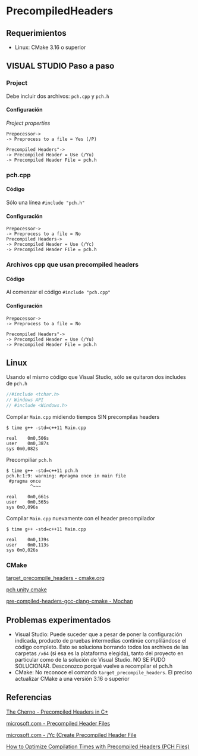 # PrecompiledHeaders

## Requerimientos
* Linux: CMake 3.16 o superior

## VISUAL STUDIO Paso a paso
### Project
Debe incluir dos archivos: ```pch.cpp``` y ```pch.h```

#### Configuración
_Project properties_
```
Prepocessor->
-> Preprocess to a file = Yes (/P)

Precompiled Headers"->
-> Precompiled Header = Use (/Yu)
-> Precompiled Header File = pch.h
```
### pch.cpp
#### Código
Sólo una línea
```#include "pch.h"```

#### Configuración
```
Prepocessor->
-> Preprocess to a file = No
Precompiled Headers->
-> Precompiled Header = Use (/Yc)
-> Precompiled Header File = pch.h
```

### Archivos cpp que usan precompiled headers
#### Código
Al comenzar el código
```#include "pch.cpp"```

#### Configuración
```
Prepocessor->
-> Preprocess to a file = No

Precompiled Headers"->
-> Precompiled Header = Use (/Yu)
-> Precompiled Header File = pch.h
```

## Linux
Usando el mísmo código que Visual Studio, sólo se quitaron dos includes de `pch.h`
```cpp
//#include <tchar.h>
// Windows API 
// #include <Windows.h>
```

Compilar `Main.cpp` midiendo tiempos SIN precompilas headers
```
$ time g++ -std=c++11 Main.cpp

real	0m0,506s
user	0m0,387s
sys	0m0,082s
```
Precompiliar `pch.h`
```
$ time g++ -std=c++11 pch.h
pch.h:1:9: warning: #pragma once in main file
 #pragma once
         ^~~~

real	0m0,661s
user	0m0,565s
sys	0m0,096s
```
Compilar `Main.cpp` nuevamente con el header precompilador
```
$ time g++ -std=c++11 Main.cpp

real	0m0,139s
user	0m0,113s
sys	0m0,026s
```

### CMake
[target_precompile_headers - cmake.org](https://cmake.org/cmake/help/git-stage/command/target_precompile_headers.html)

[pch unity cmake](https://onqtam.com/programming/2019-12-20-pch-unity-cmake-3-16/)

[pre-compiled-headers-gcc-clang-cmake - Mochan](http://mochan.info/c++/2019/11/12/pre-compiled-headers-gcc-clang-cmake.html)

## Problemas experimentados
* Visual Studio: Puede suceder que a pesar de poner la configuración indicada, producto de pruebas intermedias continúe complilándose el código completo. Esto se soluciona borrando todos los archivos de las carpetas ```/x64``` (si esa es la plataforma elegida), tanto del proyecto en particular como de la solución de Visual Studio. NO SE PUDO SOLUCIONAR. Desconozco porqué vuelve a recompilar el pch.h
* CMake: No reconoce el comando `target_precompile_headers`. El preciso actualizar CMake a una versión 3.16 o superior

## Referencias

[The Cherno - Precompiled Headers in C+](https://www.youtube.com/watch?v=eSI4wctZUto&list=PLlrATfBNZ98dudnM48yfGUldqGD0S4FFb&index=72)

[microsoft.com - Precompiled Header Files](https://docs.microsoft.com/en-us/cpp/build/creating-precompiled-header-files?view=vs-2019)

[microsoft.com - /Yc (Create Precompiled Header File](https://docs.microsoft.com/en-us/cpp/build/reference/yc-create-precompiled-header-file?view=vs-2019)


[How to Optimize Compilation Times with Precompiled Headers (PCH Files)](https://www.codeproject.com/Articles/1188975/How-to-Optimize-Compilation-Times-with-Precompil)




